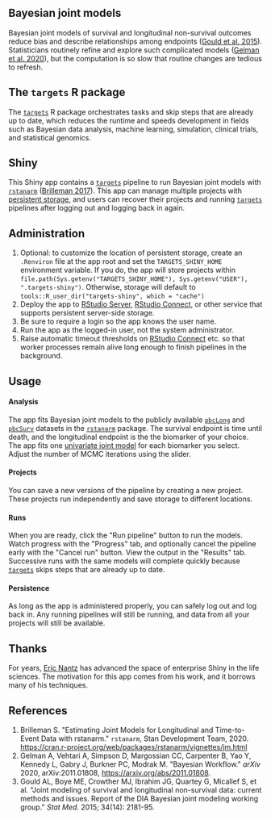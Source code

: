 ## Bayesian joint models

Bayesian joint models of survival and longitudinal non-survival outcomes reduce bias and describe relationships among endpoints ([Gould et al. 2015](https://pubmed.ncbi.nlm.nih.gov/24634327/)). Statisticians routinely refine and explore such complicated models ([Gelman et al. 2020](https://arxiv.org/abs/2011.01808)), but the computation is so slow that routine changes are tedious to refresh.

## The `targets` R package

The [`targets`](https://docs.ropensci.org/targets/) R package orchestrates tasks and skip steps that are already up to date, which reduces the runtime and speeds development in fields such as Bayesian data analysis, machine learning, simulation, clinical trials, and statistical genomics.

## Shiny

This Shiny app contains a [`targets`](https://docs.ropensci.org/targets/) pipeline to run Bayesian joint models with [`rstanarm`](https://mc-stan.org/rstanarm/) ([Brilleman 2017](https://cran.r-project.org/web/packages/rstanarm/vignettes/jm.html)). This app can manage multiple projects with [persistent storage](https://blog.r-hub.io/2020/03/12/user-preferences/), and users can recover their projects and running [`targets`](https://docs.ropensci.org/targets/) pipelines after logging out and logging back in again.

## Administration

1. Optional: to customize the location of persistent storage, create an `.Renviron` file at the app root and set the `TARGETS_SHINY_HOME` environment variable. If you do, the app will store projects within `file.path(Sys.getenv("TARGETS_SHINY_HOME"), Sys.getenv("USER"), ".targets-shiny")`. Otherwise, storage will default to `tools::R_user_dir("targets-shiny", which = "cache")`
2. Deploy the app to [RStudio Server](https://rstudio.com/products/rstudio-server-pro/), [RStudio Connect](https://rstudio.com/products/connect/), or other service that supports persistent server-side storage.
3. Be sure to require a login so the app knows the user name.
4. Run the app as the logged-in user, not the system administrator.
5. Raise automatic timeout thresholds on [RStudio Connect](https://rstudio.com/products/connect/) etc. so that worker processes remain alive long enough to finish pipelines in the background.

## Usage

#### Analysis

The app fits Bayesian joint models to the publicly available [`pbcLong`](https://mc-stan.org/rstanarm/reference/rstanarm-datasets.html) and [`pbcSurv`](https://mc-stan.org/rstanarm/reference/rstanarm-datasets.html) datasets in the [`rstanarm`](https://mc-stan.org/rstanarm/) package. The survival endpoint is time until death, and the longitudinal endpoint is the the biomarker of your choice. The app fits one [univariate joint model](https://mc-stan.org/rstanarm/articles/jm.html#univariate-joint-model-current-value-association-structure) for each biomarker you select. Adjust the number of MCMC iterations using the slider.

#### Projects

You can save a new versions of the pipeline by creating a new project. These projects run independently and save storage to different locations.

#### Runs

When you are ready, click the "Run pipeline" button to run the models. Watch progress with the "Progress" tab, and optionally cancel the pipeline early with the "Cancel run" button. View the output in the "Results" tab. Successive runs with the same models will complete quickly because [`targets`](https://docs.ropensci.org/targets/) skips steps that are already up to date.

#### Persistence

As long as the app is administered properly, you can safely log out and log back in. Any running pipelines will still be running, and data from all your projects will still be available.

## Thanks

For years, [Eric Nantz](https://shinydevseries.com/authors/admin/) has advanced the space of enterprise Shiny in the life sciences. The motivation for this app comes from his work, and it borrows many of his techniques.

## References

1. Brilleman S. "Estimating Joint Models for Longitudinal and Time-to-Event Data with rstanarm." `rstanarm`, Stan Development Team, 2020. <https://cran.r-project.org/web/packages/rstanarm/vignettes/jm.html>
2. Gelman A, Vehtari A, Simpson D, Margossian CC, Carpenter B, Yao Y, Kennedy L, Gabry J, Burkner PC, Modrak M. "Bayesian Workflow."  	*arXiv* 2020, arXiv:2011.01808, <https://arxiv.org/abs/2011.01808>.
3. Gould AL, Boye ME, Crowther MJ, Ibrahim JG, Quartey G, Micallef S, et al. "Joint modeling of survival and longitudinal non-survival data: current methods and issues. Report of the DIA Bayesian joint modeling working group." *Stat Med.* 2015; 34(14): 2181-95.

